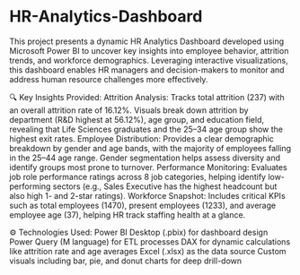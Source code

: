 # HR-Analytics-Dashboard
This project presents a dynamic HR Analytics Dashboard developed using Microsoft Power BI to uncover key insights into employee behavior, attrition trends, and workforce demographics. Leveraging interactive visualizations, this dashboard enables HR managers and decision-makers to monitor and address human resource challenges more effectively.

🔍 Key Insights Provided:
Attrition Analysis: Tracks total attrition (237) with an overall attrition rate of 16.12%. Visuals break down attrition by department (R&D highest at 56.12%), age group, and education field, revealing that Life Sciences graduates and the 25–34 age group show the highest exit rates.
Employee Distribution: Provides a clear demographic breakdown by gender and age bands, with the majority of employees falling in the 25–44 age range. Gender segmentation helps assess diversity and identify groups most prone to turnover.
Performance Monitoring: Evaluates job role performance ratings across 8 job categories, helping identify low-performing sectors (e.g., Sales Executive has the highest headcount but also high 1- and 2-star ratings).
Workforce Snapshot: Includes critical KPIs such as total employees (1470), present employees (1233), and average employee age (37), helping HR track staffing health at a glance.


⚙️ Technologies Used:
Power BI Desktop (.pbix) for dashboard design
Power Query (M language) for ETL processes
DAX for dynamic calculations like attrition rate and age averages
Excel (.xlsx) as the data source
Custom visuals including bar, pie, and donut charts for deep drill-down
